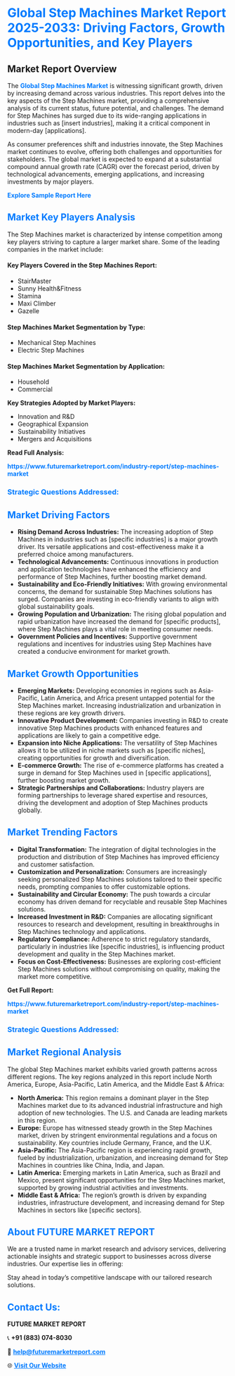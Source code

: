<h1 style="color: #007BFF;">Global Step Machines Market Report 2025-2033: Driving Factors, Growth Opportunities, and Key Players</h1>

<section id="overview">
<h2>Market Report Overview</h2>
<p>The <a href="https://www.futuremarketreport.com/industry-report/step-machines-market" style="color: #007BFF; text-decoration: none;"><strong>Global Step Machines Market</strong></a> is witnessing significant growth, driven by increasing demand across various industries. This report delves into the key aspects of the Step Machines market, providing a comprehensive analysis of its current status, future potential, and challenges. The demand for Step Machines has surged due to its wide-ranging applications in industries such as [insert industries], making it a critical component in modern-day [applications].</p>
<p>As consumer preferences shift and industries innovate, the Step Machines market continues to evolve, offering both challenges and opportunities for stakeholders. The global market is expected to expand at a substantial compound annual growth rate (CAGR) over the forecast period, driven by technological advancements, emerging applications, and increasing investments by major players.</p>
</section>

<section id="overview">
<p><a href="https://www.futuremarketreport.com/request-sample/reportId=88101" style="color: #007BFF; text-decoration: none;"><strong>Explore Sample Report Here</strong></a></p>
</section>

<section id="key-players">
<h2 style="color: #007BFF;">Market Key Players Analysis</h2>
<p>The Step Machines market is characterized by intense competition among key players striving to capture a larger market share. Some of the leading companies in the market include:</p>
<h4>Key Players Covered in the Step Machines Report:</h4>
<ul><li>StairMaster</li><li>Sunny Health&amp;Fitness</li><li>Stamina</li><li>Maxi Climber</li><li>Gazelle</li></ul>
<h4>Step Machines Market Segmentation by Type:</h4>
<ul><li>Mechanical Step Machines</li><li>Electric Step Machines</li></ul>

<h4>Step Machines Market Segmentation by Application:</h4>
<ul><li>Household</li><li>Commercial</li></ul>
<p><strong>Key Strategies Adopted by Market Players:</strong></p>
<ul>
<li>Innovation and R&D</li>
<li>Geographical Expansion</li>
<li>Sustainability Initiatives</li>
<li>Mergers and Acquisitions</li>
</ul>
</section>

<section>
<p><strong>Read Full Analysis: </strong></p><a href="https://www.futuremarketreport.com/industry-report/step-machines-market" style="color: #007BFF; text-decoration: none;"><strong>https://www.futuremarketreport.com/industry-report/step-machines-market</strong></a>
<h3 style="color: #007BFF;">Strategic Questions Addressed:</h3>
</section>

<section id="driving-factors">
<h2 style="color: #007BFF;">Market Driving Factors</h2>
<ul>
<li><strong>Rising Demand Across Industries:</strong> The increasing adoption of Step Machines in industries such as [specific industries] is a major growth driver. Its versatile applications and cost-effectiveness make it a preferred choice among manufacturers.</li>
<li><strong>Technological Advancements:</strong> Continuous innovations in production and application technologies have enhanced the efficiency and performance of Step Machines, further boosting market demand.</li>
<li><strong>Sustainability and Eco-Friendly Initiatives:</strong> With growing environmental concerns, the demand for sustainable Step Machines solutions has surged. Companies are investing in eco-friendly variants to align with global sustainability goals.</li>
<li><strong>Growing Population and Urbanization:</strong> The rising global population and rapid urbanization have increased the demand for [specific products], where Step Machines plays a vital role in meeting consumer needs.</li>
<li><strong>Government Policies and Incentives:</strong> Supportive government regulations and incentives for industries using Step Machines have created a conducive environment for market growth.</li>
</ul>
</section>

<section id="growth-opportunities">
<h2 style="color: #007BFF;">Market Growth Opportunities</h2>
<ul>
<li><strong>Emerging Markets:</strong> Developing economies in regions such as Asia-Pacific, Latin America, and Africa present untapped potential for the Step Machines market. Increasing industrialization and urbanization in these regions are key growth drivers.</li>
<li><strong>Innovative Product Development:</strong> Companies investing in R&D to create innovative Step Machines products with enhanced features and applications are likely to gain a competitive edge.</li>
<li><strong>Expansion into Niche Applications:</strong> The versatility of Step Machines allows it to be utilized in niche markets such as [specific niches], creating opportunities for growth and diversification.</li>
<li><strong>E-commerce Growth:</strong> The rise of e-commerce platforms has created a surge in demand for Step Machines used in [specific applications], further boosting market growth.</li>
<li><strong>Strategic Partnerships and Collaborations:</strong> Industry players are forming partnerships to leverage shared expertise and resources, driving the development and adoption of Step Machines products globally.</li>
</ul>
</section>

<section id="trending-factors">
<h2 style="color: #007BFF;">Market Trending Factors</h2>
<ul>
<li><strong>Digital Transformation:</strong> The integration of digital technologies in the production and distribution of Step Machines has improved efficiency and customer satisfaction.</li>
<li><strong>Customization and Personalization:</strong> Consumers are increasingly seeking personalized Step Machines solutions tailored to their specific needs, prompting companies to offer customizable options.</li>
<li><strong>Sustainability and Circular Economy:</strong> The push towards a circular economy has driven demand for recyclable and reusable Step Machines solutions.</li>
<li><strong>Increased Investment in R&D:</strong> Companies are allocating significant resources to research and development, resulting in breakthroughs in Step Machines technology and applications.</li>
<li><strong>Regulatory Compliance:</strong> Adherence to strict regulatory standards, particularly in industries like [specific industries], is influencing product development and quality in the Step Machines market.</li>
<li><strong>Focus on Cost-Effectiveness:</strong> Businesses are exploring cost-efficient Step Machines solutions without compromising on quality, making the market more competitive.</li>
</ul>
</section>

<section>
<p><strong>Get Full Report: </strong></p><a href="https://www.futuremarketreport.com/industry-report/step-machines-market" style="color: #007BFF; text-decoration: none;"><strong>https://www.futuremarketreport.com/industry-report/step-machines-market</strong></a>
<h3 style="color: #007BFF;">Strategic Questions Addressed:</h3>
</section>


<section id="regional-analysis">
<h2 style="color: #007BFF;">Market Regional Analysis</h2>
<p>The global Step Machines market exhibits varied growth patterns across different regions. The key regions analyzed in this report include North America, Europe, Asia-Pacific, Latin America, and the Middle East & Africa:</p>
<ul>
<li><strong>North America:</strong> This region remains a dominant player in the Step Machines market due to its advanced industrial infrastructure and high adoption of new technologies. The U.S. and Canada are leading markets in this region.</li>
<li><strong>Europe:</strong> Europe has witnessed steady growth in the Step Machines market, driven by stringent environmental regulations and a focus on sustainability. Key countries include Germany, France, and the U.K.</li>
<li><strong>Asia-Pacific:</strong> The Asia-Pacific region is experiencing rapid growth, fueled by industrialization, urbanization, and increasing demand for Step Machines in countries like China, India, and Japan.</li>
<li><strong>Latin America:</strong> Emerging markets in Latin America, such as Brazil and Mexico, present significant opportunities for the Step Machines market, supported by growing industrial activities and investments.</li>
<li><strong>Middle East & Africa:</strong> The region’s growth is driven by expanding industries, infrastructure development, and increasing demand for Step Machines in sectors like [specific sectors].</li>
</ul>
</section>

<footer>
<h2 style="color: #007BFF;">About FUTURE MARKET REPORT</h2>
<p>We are a trusted name in market research and advisory services, delivering actionable insights and strategic support to businesses across diverse industries. Our expertise lies in offering:</p>

<p>Stay ahead in today’s competitive landscape with our tailored research solutions.</p>

<h2 style="color: #007BFF;">Contact Us:</h2>
<p><strong>FUTURE MARKET REPORT</strong></p>
<p>📞 <strong>+91 (883) 074-8030</strong></p>
<p>📧 <strong><a href="mailto:help@futuremarketreport.com" style="color: #007BFF;">help@futuremarketreport.com</a></strong></p>
<p>🌐 <strong><a href="https://www.futuremarketreport.com/" style="color: #007BFF;">Visit Our Website</a></strong></p>
</footer>